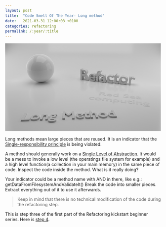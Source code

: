 ```yaml
---
layout: post
title:  "Code Smell Of The Year- Long method"
date:   2021-03-31 12:00:03 +0100
categories: refactoring
permalink: /:year/:title
---
```


![Long method](../images/Refactoring/Refactor-long-methods.png)

Long methods mean large pieces that are reused. 
It is an indicator that the [Single-responsibility principle](https://en.wikipedia.org/wiki/Single-responsibility_principle) 
is being violated.

A method should generally work on a [Single Level of Abstraction](http://principles-wiki.net/principles:single_level_of_abstraction).
It would be a mess to invoke a low level (the operatings file system for example) and a high level 
function(a collection in your main memory) in the same piece of code.
Inspect the code inside the method. What is it really doing?

Your indicator could be a method name with AND in there, like e.g.: getDataFromFilesystemAndValidateIt()
Break the code into smaller pieces. Extract everything out of it to use it afterwards.

>Keep in mind that there is no technical modification of the code during the refactoring step.


This is step three of the first part of the Refactoring kickstart beginner series. Here is [step 4](https://redseacomputing.github.io/2021/Refactoring1-4-long-parameterlist).
